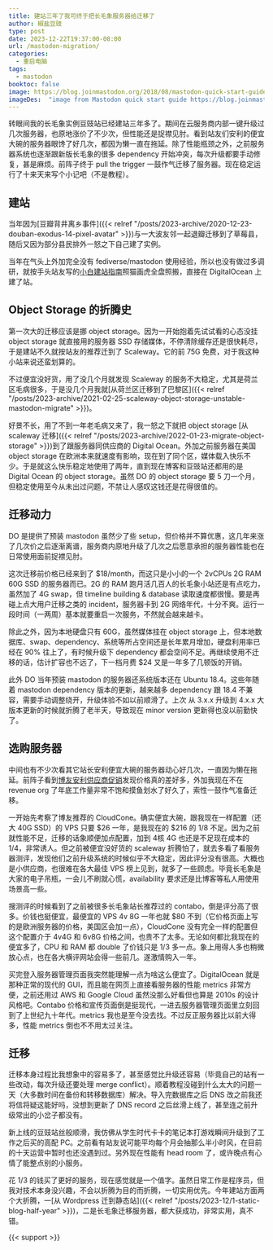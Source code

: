 ```yaml
---
title: 建站三年了我可终于把长毛象服务器给迁移了
author: 椒盐豆豉
type: post
date: 2023-12-22T19:37:00-08:00
url: /mastodon-migration/
categories:
  - 重启电脑
tags:
  - mastodon
booktoc: false
image: https://blog.joinmastodon.org/2018/08/mastodon-quick-start-guide/vlcsnap-2018-08-27-16h43m11s127.png
imageDes:  "image from Mastodon quick start guide https://blog.joinmastodon.org/2018/08/mastodon-quick-start-guide/"
---
```


转眼间我的长毛象实例豆豉站已经建站三年多了。期间在云服务商内部一键升级过几次服务器，也原地涨价了不少次，但性能还是捉襟见肘。看到站友们安利的便宜大碗的服务器眼馋了好几次，都因为懒一直在拖延。除了性能瓶颈之外，之前服务器系统也逐渐跟新版长毛象的很多 dependency 开始冲突，每次升级都要手动修复，甚是麻烦。前阵子终于 pull the trigger 一鼓作气迁移了服务器。现在稳定运行了十来天来写个小记吧（不是教程）。

<!--more-->

## 建站
当年因为[豆瓣背井离乡事件]({{< relref "/posts/2023-archive/2020-12-23-douban-exodus-14-pixel-avatar" >}})与一大波友邻一起退瓣迁移到了草莓县，随后又因为部分县民排外一怒之下自己建了实例。

当年在气头上外加完全没有 fediverse/mastodon 使用经验，所以也没有做过多调研，就按手头站友写的[小白建站指南](https://pullopen.github.io/%E5%9F%BA%E7%A1%80%E6%90%AD%E5%BB%BA/2020/07/19/How-to-build-a-mastodon-instance.html?utm_source=blog.douchi.space)照猫画虎全盘照搬，直接在 DigitalOcean 上建了站。

## Object Storage 的折腾史
第一次大的迁移应该是挪 object storage。因为一开始抱着先试试看的心态没挂 object storage 就直接用的服务器 SSD 存储媒体，不停清除缓存还是很快耗尽，于是建站不久就按站友的推荐迁到了 Scaleway。它的前 75G 免费，对于我这种小站来说还蛮划算的。

不过便宜没好货，用了没几个月就发现 Scaleway 的服务不大稳定，尤其是荷兰区毛病很多，于是没几个月我就[从荷兰区迁移到了巴黎区]({{< relref "/posts/2023-archive/2021-02-25-scaleway-object-storage-unstable-mastodon-migrate" >}})。

好景不长，用了不到一年老毛病又来了，我一怒之下就把 object storage [从 scaleway 迁移]({{< relref "/posts/2023-archive/2022-01-23-migrate-object-storage" >}})到了跟服务器同供应商的 Digital Ocean。外加之前服务器在美国 object storage 在欧洲本来就速度有影响，现在到了同个区，媒体载入快乐不少。于是就这么快乐稳定地使用了两年，直到现在博客和豆豉站还都用的是 Digital Ocean 的 object storage。虽然 DO 的 object storage 要 5 刀一个月，但稳定使用至今从未出过问题，不禁让人感叹这钱还是花得很值的。

## 迁移动力
DO 是提供了预装 mastodon 虽然少了些 setup，但价格并不算优惠，这几年来涨了几次价之后逐渐离谱，服务商内原地升级了几次之后愿意承担的服务器性能也在日常使用面前捉襟见肘。

这次迁移前价格已经来到了 $18/month，而这只是小小的一个 2vCPUs 2G RAM 60G SSD 的服务器而已。2G 的 RAM 跑月活几百人的长毛象小站还是有点吃力，虽然加了 4G swap，但 timeline building & database 读取速度都很慢。要是再碰上点大用户迁移之类的 incident，服务器卡到 2G 网络年代，十分不爽。运行一段时间（一两周）基本就要重启一次服务，不然就会越来越卡。

除此之外，因为本地硬盘只有 60G，虽然媒体挂在 object storage 上，但本地数据库、swap、dependency、系统等所占空间还是长年累月增加，硬盘利用率已经在 90% 往上了，有时候升级下 dependency 都会空间不足。再继续使用不迁移的话，估计扩容也不远了，下一档月费 $24 又是一年多了几顿饭的开销。

此外 DO 当年预装 mastodon 的服务器还系统版本还在 Ubuntu 18.4。这些年随着 mastodon dependency 版本的更新，越来越多 dependency 跟 18.4 不兼容，需要手动调整绕开，升级体验不如以前顺滑了。上次 从 3.x.x 升级到 4.x.x 大版本更新的时候就折腾了老半天，导致现在 minor version 更新得也没以前勤快了。

## 选购服务器
中间也有不少次看其它站长安利便宜大碗的服务器动心好几次，一直因为懒在拖延。前阵子看到[博友安利供应商促销](https://t.me/FindBlog/352)发现价格真的差好多，外加我现在不在 revenue org 了年底工作量非常不饱和摸鱼划水了好久了，索性一鼓作气准备迁移。

一开始先考察了博友推荐的 CloudCone。确实便宜大碗，跟我现在一样配置（还大 40G SSD）的 VPS 只要 $26 一年，是我现在的 $216 的 1/8 不足。因为之前就性能不足，迁移的话象顺便加点配置，加到 4核 4G 也还是不足现在成本的 1/4，非常诱人。但之前被便宜没好货的 scaleway 折腾怕了，就去多看了看服务器测评，发现他们之前升级系统的时候似乎不大稳定，因此评分没有很高。大概也是小供应商，也很难在各大最佳 VPS 榜上见到，就多了一些顾虑。毕竟长毛象是大家的电子吊瓶，一会儿不刷就心慌，availability 要求还是比博客等私人用使用场景高一些。

搜测评的时候看到了之前被很多长毛象站长推荐过的 contabo，倒是评分高了很多。价钱也挺便宜，最便宜的 VPS 4v 8G 一年也就 $80 不到（它价格页面上写的是欧洲服务器的价格，美国区会加一点），CloudCone 没有完全一样的配置但这个配置介于 4v4G 和 6v8G 价格之间，也贵不了太多。无论如何都比我现在的便宜多了，CPU 和 RAM 都 double 了价钱只是 1/3 多一点。象上用得人多也稍微放心点，也在各大横评网站会得一些前几。遂激情购入一年。

买完登入服务器管理页面我突然能理解一点为啥这么便宜了。DigitalOcean 就是那种正常的现代的 GUI，而且能在网页上直接看服务器的性能 metrics 非常方便，之前还用过 AWS 和 Google Cloud 虽然没那么好看但也算是 2010s 的设计风格吧。Contabo 价格和宣传页面倒是挺现代，一进去服务器管理页面里立刻回到了上世纪九十年代。metrics 我也是至今没去找。不过反正服务器比以前大得多，性能 metrics 倒也不不用太过关注。

## 迁移
迁移本身过程比我想象中的容易多了，甚至感觉比升级还容易（毕竟自己的站有一些改动，每次升级还要处理 merge conflict）。顺着教程没碰到什么太大的问题一天（大多数时间在备份和转移数据库）解决。导入完数据库之后 DNS 改之前我还将信将疑这能好吗，没想到更新了 DNS record 之后丝滑上线了，甚至连之前升级常出的小岔子都没有。

新上线的豆豉站丝般顺滑，我仿佛从学生时代卡卡的笔记本打游戏瞬间升级到了工作之后买的高配 PC。之前看有站友说可能平均每个月会抽那么半小时风，在目前的十天运营中暂时也还没遇到过。另外现在性能有 head room 了，或许晚点有心情了能整点别的小服务。

花 1/3 的钱买了更好的服务，现在感觉就是一个值字。虽然日常工作是程序员，但我对技术本身没兴趣，不会以折腾为目的而折腾，一切实用优先。今年建站方面两个大折腾，一[从 Wordpress 迁到静态站]({{< relref "/posts/2023-12/1-static-blog-half-year" >}})，二是长毛象迁移服务器，都大获成功，非常实用，真不错。


{{< support >}}